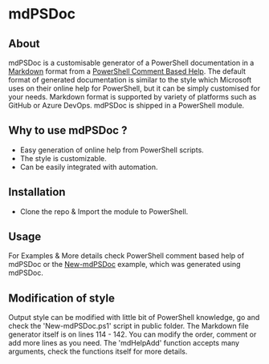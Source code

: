 # mdPSDoc

##  About
mdPSDoc is a customisable generator of a PowerShell documentation in a [Markdown][1] format from a [PowerShell Comment Based Help][2]. The default format of generated documentation is similar to the style which Microsoft uses on their online help for PowerShell, but it can be simply customised for your needs. Markdown format is supported by variety of platforms such as GitHub or Azure DevOps. mdPSDoc is shipped in a PowerShell module.

## Why to use mdPSDoc ?

 - Easy generation of online help from PowerShell scripts.
 - The style is customizable.
 - Can be easily integrated with automation.

## Installation
- Clone the repo & Import the module to PowerShell.

## Usage
For Examples & More details check PowerShell comment based help of mdPSDoc or the [New-mdPSDoc][3] example, which was generated using mdPSDoc.

## Modification of style
Output style can be modified with little bit of PowerShell knowledge, go and check the 'New-mdPSDoc.ps1' script in public folder. The Markdown file generator itself is on lines 114 - 142. You can modify the order, comment or add more lines as you need. The 'mdHelpAdd' function accepts many arguments, check the functions itself for more details.

[1]: http://en.wikipedia.org/wiki/Markdown
[2]: https://docs.microsoft.com/en-us/powershell/module/microsoft.powershell.core/about/about_comment_based_help?view=powershell-6
[3]:https://github.com/michalzindulka/mdPSDoc/blob/master/Examples/New-mdPSDoc.md
